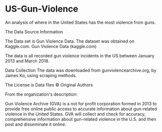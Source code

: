 # US-Gun-Violence
An analysis of where in the United States has the most violence from guns. 



The Data Source Information

The Data set is Gun Violence Data. The dataset was obtained on Kaggle.com. Gun Violence Data (kaggle.com)

The data is all recorded gun violence incidents in the US between January 2013 and March 2018.

Data Collection The data was downloaded from gunviolencearchive.org, by James Ko, using scraping methods.

The License is Data files © Original Authors

From the organization's description:

Gun Violence Archive (GVA) is a not for profit corporation formed in 2013 to provide free online public access to accurate information about gun-related violence in the United States. GVA will collect and check for accuracy, comprehensive information about gun-related violence in the U.S. and then post and disseminate it online.
